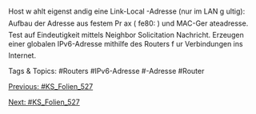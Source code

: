 Host w ahlt eigenst andig eine Link-Local -Adresse (nur im LAN g ultig):
Aufbau der Adresse aus festem Pr ax ( fe80: ) und MAC-Ger ateadresse.
Test auf Eindeutigkeit mittels Neighbor Solicitation Nachricht.
Erzeugen einer globalen IPv6-Adresse mithilfe des Routers f ur Verbindungen
ins Internet.

   Tags & Topics:
   #Routers
   #IPv6-Adresse
   #-Adresse
   #Router

[Previous: #KS_Folien_527](KS_Folien_527.md)

[Next: #KS_Folien_527](KS_Folien_527.md)